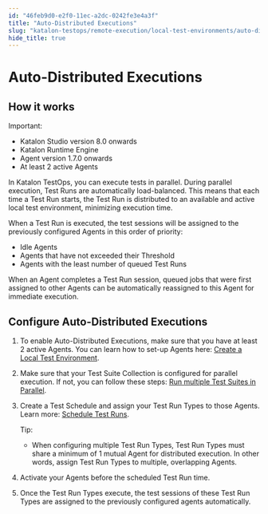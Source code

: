 ```yaml
---
id: "46feb9d0-e2f0-11ec-a2dc-0242fe3e4a3f"
title: "Auto-Distributed Executions"
slug: "katalon-testops/remote-execution/local-test-environments/auto-distributed-executions"
hide_title: true
---
```

    

# <a id="id_auto-distributed-execution" class="anchor_top_offset"/><a id="ariaid-title1" class="anchor_top_offset"/>Auto-Distributed Executions

    
    
  

## <a id="id_1" class="anchor_top_offset"/>How it works

<div xmlns="http://www.w3.org/1999/xhtml" className="note important note_important"><span className="note__title">Important:</span> 
  <ul className="ul"><li className="li">Katalon Studio version 8.0 onwards</li><li className="li">Katalon Runtime Engine</li><li className="li">Agent version 1.7.0 onwards</li><li className="li">At least 2 active Agents</li></ul>
</div>
<p xmlns="http://www.w3.org/1999/xhtml" className="p">In Katalon TestOps, you can execute tests in parallel. During   parallel execution, Test Runs are automatically load-balanced. This   means that each time a Test Run starts, the Test Run is distributed   to an available and active local test environment, minimizing   execution time.</p> 
<p xmlns="http://www.w3.org/1999/xhtml" className="p">When a Test Run is executed, the test sessions will be assigned   to the previously configured Agents in this order of priority:</p> 
<ul xmlns="http://www.w3.org/1999/xhtml" className="ul"><li className="li">Idle Agents</li><li className="li">Agents that have not exceeded their Threshold</li><li className="li">Agents with the least number of queued Test Runs</li></ul> 
<p xmlns="http://www.w3.org/1999/xhtml" className="p">When an Agent completes a Test Run session, queued jobs that   were first assigned to other Agents can be automatically reassigned   to this Agent for immediate execution.</p> 

## <a id="id_2" class="anchor_top_offset"/>Configure Auto-Distributed Executions

<ol xmlns="http://www.w3.org/1999/xhtml" className="ol"><li className="li">     <p className="p">To enable Auto-Distributed Executions, make sure that you have       at least 2 active Agents. You can learn how to set-up Agents here:       <a className="xref" href="/docs/legacy/katalon-testops/remote-execution/local-test-environments/create-a-local-test-environment-with-an-agent">Create         a Local Test Environment</a>.</p>   </li><li className="li">     <p className="p">Make sure that your Test Suite Collection is configured for       parallel execution. If not, you can follow these steps: <a className="xref" href="/docs/legacy/katalon-testops/remote-execution/local-test-environments/run-multiple-test-suites-in-parallel-with-agents">Run         multiple Test Suites in Parallel</a>.</p>   </li><li className="li">     <p className="p">Create a Test Schedule and assign your Test Run Types to those       Agents. Learn more: <a className="xref" href="/docs/legacy/katalon-testops/test-planning/schedules/schedule-test-runs#id_1">Schedule         Test Runs</a>.</p>     <div className="note tip note_tip"><span className="note__title">Tip:</span>        <p className="p" /><div className="p"><ul className="ul"><li className="li"><p className="p">When configuring multiple Test Run Types, Test Run Types must               share a minimum of 1 mutual Agent for distributed execution. In               other words, assign Test Run Types to multiple, overlapping               Agents.</p></li></ul></div>     </div></li><li className="li">     <p className="p">Activate your Agents before the scheduled Test Run time.</p>   </li><li className="li"><p className="p">Once the Test Run Types execute, the test sessions of these Test       Run Types are assigned to the previously configured agents       automatically.</p></li></ol> 
